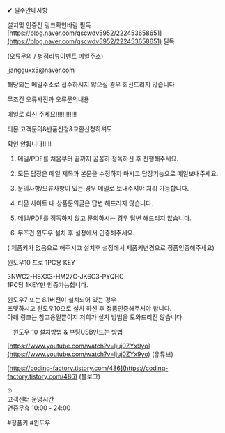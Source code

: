 ✔ 필수안내사항  
  
설치및 인증전 링크확인바람 필독 [https://blog.naver.com/qscwdv5952/222453658651](https://blog.naver.com/qscwdv5952/222453658651) 필독  
  
(오류문의 / 별점리뷰이벤트 메일주소)  
  
jjangguxx5@naver.com  
  
해당되는 메일주소로 접수하시지 않으실 경우 회신드리지 않습니다  
  
무조건 오류사진과 오류문의내용  
  
메일로 회신 주세요!!!!!!!!!!!!  
  
티몬 고객문의&반품신청&교환신청하셔도  
  
확인 안됩니다!!!!!  
  
  
  
1. 메일/PDF를 처음부터 끝까지 꼼꼼히 정독하신 후 진행해주세요.  
  
  
  
2. 모든 답장은 메일 제목과 본문을 수정하지 마시고 답장기능으로 메일보내주세요.  
  
  
  
3. 문의사항/오류사항이 있는 경우 메일로 보내주셔야 처리 가능합니다.  
  
  
  
4. 티몬 사이트 내 상품문의글은 답변 해드리지 않습니다.  
  
  
  
5. 메일/PDF를 정독하지 않고 문의하시는 경우 답변 해드리지 않습니다.  
  
  
  
  
  
  
  
6. 무조건 윈도우 설치 후 설정에서 인증해주세요.  
  
( 제품키가 없음으로 해주시고 설치후 설정에서 제품키변경으로 정품인증해주세요)  
  
  
  
윈도우10 프로 1PC용 KEY  
  
3NWC2-H8XX3-HM27C-JK6C3-PYQHC  
1PC당 1KEY만 인증가능합니다.  
  
  
  
윈도우7 또는 8.1버전이 설치되어 있는 경우  
포맷하시고 윈도우10으로 설치 하신 후 정품인증해주셔야 합니다.  
아래 링크는 참고용일뿐이지 저희가 설치 방법을 도와드리진 않습니다.  
  
ㆍ윈도우 10 설치방법 & 부팅USB만드는 방법  
  
[https://www.youtube.com/watch?v=ljuj0ZYx9yo](https://www.youtube.com/watch?v=ljuj0ZYx9yo) (유튜브)  
  
[https://coding-factory.tistory.com/486](https://coding-factory.tistory.com/486) (블로그)  
  
⏲  
고객센터 운영시간  
연중무휴 10:00 - 24:00


#정품키 #윈도우